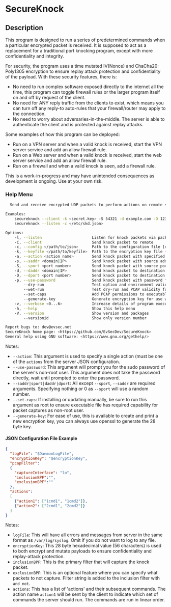 # SecureKnock

## Description

This program is designed to run a series of predetermined commands when a particular encrypted packet is received.
It is supposed to act as a replacement for a traditional port knocking program, except with more confidentiality and integrity.

For security, the program uses a time mutated IV(Nonce) and ChaCha20-Poly1305 encryption to ensure replay attack protection and confidentiality of the payload.
With these security features, there is:

- No need to run complex software exposed directly to the internet all the time, this program can toggle firewall rules or the larger program itself on and off by request of the client.
- No need for ANY reply traffic from the clients to exist, which means you can turn off any reply-to auto-rules that your firewall/router may apply to the connection.
- No need to worry about adversaries-in-the-middle. The server is able to authenticate the client and is protected against replay attacks.

Some examples of how this program can be deployed:

- Run on a VPN server and when a valid knock is received, start the VPN server service and add an allow firewall rule.
- Run on a Web server and when a valid knock is received, start the web server service and add an allow firewall rule.
- Run on a firewall and when a valid knock is seen, add a firewall rule.

This is a work-in-progress and may have unintended consequences as development is ongoing. Use at your own risk.

### Help Menu

```bash
  Send and receive encrypted UDP packets to perform actions on remote systems

Examples:
    secureknock --client -k <secret.key> -S 54321 -d example.com -D 1234 -a startwebserver
    secureknock --listen -c </etc/skd.json>

Options:
    -l, --listen                      Listen for knock packets via packet capture
    -C, --client                      Send knock packet to remote
    -c, --config </path/to/json>      Path to the configuration file [default: secureknockd.json]
    -k, --keyfile </path/to/keyfile>  Path to the encryption key file (Overrides key value in server config)
    -a, --action <action name>        Send knock packet with specified action name
    -s, --saddr <domain|IP>           Send knock packet with source address
    -S, --sport <port number>         Send knock packet with source port
    -d, --daddr <domain|IP>           Send knock packet to destination address
    -D, --dport <port number>         Send knock packet to destination port
    -p, --use-password                Send knock packet with password for sudo (required if server is not running as root)
        --dry-run                     Test option and environment validity with doing anything
        --wet-run                     Test dry-run and PCAP validity for server
        --set-caps                    Add PCAP permissions to executable (for running server as non-root user)
        --generate-key                Generate encryption key for use with server or client (save to file with '--keyfile')
    -v, --verbose <0...6>             Increase details of program execution (Higher=more verbose) [default: 1]
    -h, --help                        Show this help menu
    -V, --version                     Show version and packages
        --versionid                   Show only version number

Report bugs to: dev@evsec.net
SecureKnock home page: <https://github.com/EvSecDev/SecureKnock>
General help using GNU software: <https://www.gnu.org/gethelp/>
```

Notes:

- `--action`: This argument is used to specify a single action (must be one of the `actions` from the server JSON configuration.
- `--use-password`: This argument will prompt you for the sudo password of the server's non-root user. This argument does not take the password directly, wait until prompted to enter the password.
- `--saddr|sport|daddr|dport`: All except `--sport`, `--saddr` are required arguments. Specifying nothing or 0 as `--sport` will use a random number.
- `--set-caps`: If installing or updating manually, be sure to run this argument as root to ensure executable file has required capability for packet captures as non-root user.
- `--generate-key`: For ease of use, this is available to create and print a new encryption key, you can always use openssl to generate the 28 byte key.

#### JSON Configuration File Example

```json
{
  "logFile": "$DaemonLogFile",
  "encryptionKey": "$encryptionKey",
  "pcapFilter":
  {
    "captureInterface": "lo",
    "inclusionBPF":"",
    "exclusionBPF":""
  },
  "actions":
  [
    {"action1": ["1cmd1", "1cmd2"]},
    {"action2": ["2cmd1", "2cmd2"]}
  ]
}
```

Notes:

- `logFile`: This will have all errors and messages from server in the same format as `/var/log/syslog`. Omit if you do not want to log to any file.
- `encryptionKey`: This 28 byte hexadecimal value (56 characters) is used to both encrypt and mutate payloads to ensure confidentiality and replay-attack protection.
- `inclusionBPF`: This is the primary filter that will capture the knock packet.
- `exclusionBPF`: This is an optional feature where you can specify what packets to not capture. Filter string is added to the inclusion filter with `and not`.
- `actions`: This has a list of 'actions' and their subsequent commands. The action name `action1` will be sent by the client to indicate which set of commands the server should run. The commands are run in linear order.
